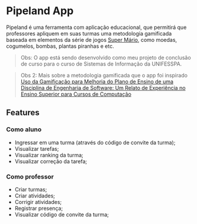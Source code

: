 # Pipeland App

Pipeland é uma ferramenta com aplicação educacional, que permitirá que professores apliquem em suas turmas uma metodologia gamificada baseada em elementos da série de jogos [Super Mário](https://en.wikipedia.org/wiki/Super_Mario), como moedas, cogumelos, bombas, plantas piranhas e etc.

> Obs: O app está sendo desenvolvido como meu projeto de conclusão de curso para o curso de Sistemas de Informação da UNIFESSPA.

> Obs 2: Mais sobre a metodologia gamificada que o app foi inspirado [Uso da Gamificação para Melhoria do Plano de Ensino de uma Disciplina de Engenharia de Software: Um Relato de Experiência no Ensino Superior para Cursos de Computação](https://www.sbgames.org/sbgames2019/files/papers/EducacaoShort/198277.pdf)

## Features

### Como aluno

- Ingressar em uma turma (através do código de convite da turma);
- Visualizar tarefas;
- Visualizar ranking da turma;
- Visualizar correção da tarefa;

### Como professor

- Criar turmas;
- Criar atividades;
- Corrigir atividades;
- Registrar presença;
- Visualizar código de convite da turma;


